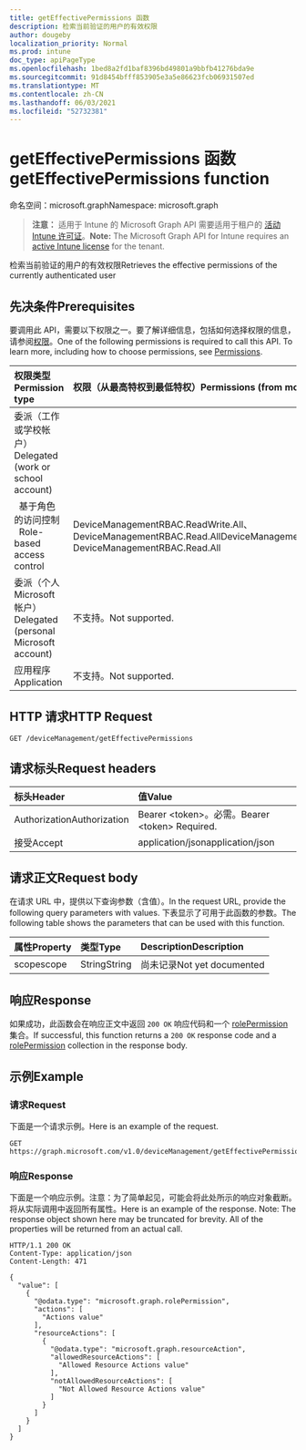 ```yaml
---
title: getEffectivePermissions 函数
description: 检索当前验证的用户的有效权限
author: dougeby
localization_priority: Normal
ms.prod: intune
doc_type: apiPageType
ms.openlocfilehash: 1bed8a2fd1baf8396bd49801a9bbfb41276bda9e
ms.sourcegitcommit: 91d8454bfff853905e3a5e86623fcb06931507ed
ms.translationtype: MT
ms.contentlocale: zh-CN
ms.lasthandoff: 06/03/2021
ms.locfileid: "52732381"
---
```

# <a name="geteffectivepermissions-function"></a><span data-ttu-id="a66ab-103">getEffectivePermissions 函数</span><span class="sxs-lookup"><span data-stu-id="a66ab-103">getEffectivePermissions function</span></span>

<span data-ttu-id="a66ab-104">命名空间：microsoft.graph</span><span class="sxs-lookup"><span data-stu-id="a66ab-104">Namespace: microsoft.graph</span></span>

> <span data-ttu-id="a66ab-105">**注意：** 适用于 Intune 的 Microsoft Graph API 需要适用于租户的 [活动 Intune 许可证](https://go.microsoft.com/fwlink/?linkid=839381)。</span><span class="sxs-lookup"><span data-stu-id="a66ab-105">**Note:** The Microsoft Graph API for Intune requires an [active Intune license](https://go.microsoft.com/fwlink/?linkid=839381) for the tenant.</span></span>

<span data-ttu-id="a66ab-106">检索当前验证的用户的有效权限</span><span class="sxs-lookup"><span data-stu-id="a66ab-106">Retrieves the effective permissions of the currently authenticated user</span></span>

## <a name="prerequisites"></a><span data-ttu-id="a66ab-107">先决条件</span><span class="sxs-lookup"><span data-stu-id="a66ab-107">Prerequisites</span></span>
<span data-ttu-id="a66ab-p101">要调用此 API，需要以下权限之一。要了解详细信息，包括如何选择权限的信息，请参阅[权限](/graph/permissions-reference)。</span><span class="sxs-lookup"><span data-stu-id="a66ab-p101">One of the following permissions is required to call this API. To learn more, including how to choose permissions, see [Permissions](/graph/permissions-reference).</span></span>

|<span data-ttu-id="a66ab-110">权限类型</span><span class="sxs-lookup"><span data-stu-id="a66ab-110">Permission type</span></span>|<span data-ttu-id="a66ab-111">权限（从最高特权到最低特权）</span><span class="sxs-lookup"><span data-stu-id="a66ab-111">Permissions (from most to least privileged)</span></span>|
|:---|:---|
|<span data-ttu-id="a66ab-112">委派（工作或学校帐户）</span><span class="sxs-lookup"><span data-stu-id="a66ab-112">Delegated (work or school account)</span></span>||
| <span data-ttu-id="a66ab-113">&nbsp;&nbsp;基于角色的访问控制</span><span class="sxs-lookup"><span data-stu-id="a66ab-113">&nbsp; &nbsp; Role-based access control</span></span> | <span data-ttu-id="a66ab-114">DeviceManagementRBAC.ReadWrite.All、DeviceManagementRBAC.Read.All</span><span class="sxs-lookup"><span data-stu-id="a66ab-114">DeviceManagementRBAC.ReadWrite.All, DeviceManagementRBAC.Read.All</span></span>|
|<span data-ttu-id="a66ab-115">委派（个人 Microsoft 帐户）</span><span class="sxs-lookup"><span data-stu-id="a66ab-115">Delegated (personal Microsoft account)</span></span>|<span data-ttu-id="a66ab-116">不支持。</span><span class="sxs-lookup"><span data-stu-id="a66ab-116">Not supported.</span></span>|
|<span data-ttu-id="a66ab-117">应用程序</span><span class="sxs-lookup"><span data-stu-id="a66ab-117">Application</span></span>|<span data-ttu-id="a66ab-118">不支持。</span><span class="sxs-lookup"><span data-stu-id="a66ab-118">Not supported.</span></span>|

## <a name="http-request"></a><span data-ttu-id="a66ab-119">HTTP 请求</span><span class="sxs-lookup"><span data-stu-id="a66ab-119">HTTP Request</span></span>
<!-- {
  "blockType": "ignored"
}
-->
``` http
GET /deviceManagement/getEffectivePermissions
```

## <a name="request-headers"></a><span data-ttu-id="a66ab-120">请求标头</span><span class="sxs-lookup"><span data-stu-id="a66ab-120">Request headers</span></span>
|<span data-ttu-id="a66ab-121">标头</span><span class="sxs-lookup"><span data-stu-id="a66ab-121">Header</span></span>|<span data-ttu-id="a66ab-122">值</span><span class="sxs-lookup"><span data-stu-id="a66ab-122">Value</span></span>|
|:---|:---|
|<span data-ttu-id="a66ab-123">Authorization</span><span class="sxs-lookup"><span data-stu-id="a66ab-123">Authorization</span></span>|<span data-ttu-id="a66ab-124">Bearer &lt;token&gt;。必需。</span><span class="sxs-lookup"><span data-stu-id="a66ab-124">Bearer &lt;token&gt; Required.</span></span>|
|<span data-ttu-id="a66ab-125">接受</span><span class="sxs-lookup"><span data-stu-id="a66ab-125">Accept</span></span>|<span data-ttu-id="a66ab-126">application/json</span><span class="sxs-lookup"><span data-stu-id="a66ab-126">application/json</span></span>|

## <a name="request-body"></a><span data-ttu-id="a66ab-127">请求正文</span><span class="sxs-lookup"><span data-stu-id="a66ab-127">Request body</span></span>
<span data-ttu-id="a66ab-128">在请求 URL 中，提供以下查询参数（含值）。</span><span class="sxs-lookup"><span data-stu-id="a66ab-128">In the request URL, provide the following query parameters with values.</span></span>
<span data-ttu-id="a66ab-129">下表显示了可用于此函数的参数。</span><span class="sxs-lookup"><span data-stu-id="a66ab-129">The following table shows the parameters that can be used with this function.</span></span>

|<span data-ttu-id="a66ab-130">属性</span><span class="sxs-lookup"><span data-stu-id="a66ab-130">Property</span></span>|<span data-ttu-id="a66ab-131">类型</span><span class="sxs-lookup"><span data-stu-id="a66ab-131">Type</span></span>|<span data-ttu-id="a66ab-132">Description</span><span class="sxs-lookup"><span data-stu-id="a66ab-132">Description</span></span>|
|:---|:---|:---|
|<span data-ttu-id="a66ab-133">scope</span><span class="sxs-lookup"><span data-stu-id="a66ab-133">scope</span></span>|<span data-ttu-id="a66ab-134">String</span><span class="sxs-lookup"><span data-stu-id="a66ab-134">String</span></span>|<span data-ttu-id="a66ab-135">尚未记录</span><span class="sxs-lookup"><span data-stu-id="a66ab-135">Not yet documented</span></span>|


## <a name="response"></a><span data-ttu-id="a66ab-136">响应</span><span class="sxs-lookup"><span data-stu-id="a66ab-136">Response</span></span>
<span data-ttu-id="a66ab-137">如果成功，此函数会在响应正文中返回 `200 OK` 响应代码和一个 [rolePermission](../resources/intune-rbac-rolepermission.md) 集合。</span><span class="sxs-lookup"><span data-stu-id="a66ab-137">If successful, this function returns a `200 OK` response code and a [rolePermission](../resources/intune-rbac-rolepermission.md) collection in the response body.</span></span>

## <a name="example"></a><span data-ttu-id="a66ab-138">示例</span><span class="sxs-lookup"><span data-stu-id="a66ab-138">Example</span></span>
### <a name="request"></a><span data-ttu-id="a66ab-139">请求</span><span class="sxs-lookup"><span data-stu-id="a66ab-139">Request</span></span>
<span data-ttu-id="a66ab-140">下面是一个请求示例。</span><span class="sxs-lookup"><span data-stu-id="a66ab-140">Here is an example of the request.</span></span>
``` http
GET https://graph.microsoft.com/v1.0/deviceManagement/getEffectivePermissions(scope='parameterValue')
```

### <a name="response"></a><span data-ttu-id="a66ab-141">响应</span><span class="sxs-lookup"><span data-stu-id="a66ab-141">Response</span></span>
<span data-ttu-id="a66ab-p103">下面是一个响应示例。注意：为了简单起见，可能会将此处所示的响应对象截断。将从实际调用中返回所有属性。</span><span class="sxs-lookup"><span data-stu-id="a66ab-p103">Here is an example of the response. Note: The response object shown here may be truncated for brevity. All of the properties will be returned from an actual call.</span></span>
``` http
HTTP/1.1 200 OK
Content-Type: application/json
Content-Length: 471

{
  "value": [
    {
      "@odata.type": "microsoft.graph.rolePermission",
      "actions": [
        "Actions value"
      ],
      "resourceActions": [
        {
          "@odata.type": "microsoft.graph.resourceAction",
          "allowedResourceActions": [
            "Allowed Resource Actions value"
          ],
          "notAllowedResourceActions": [
            "Not Allowed Resource Actions value"
          ]
        }
      ]
    }
  ]
}
```









